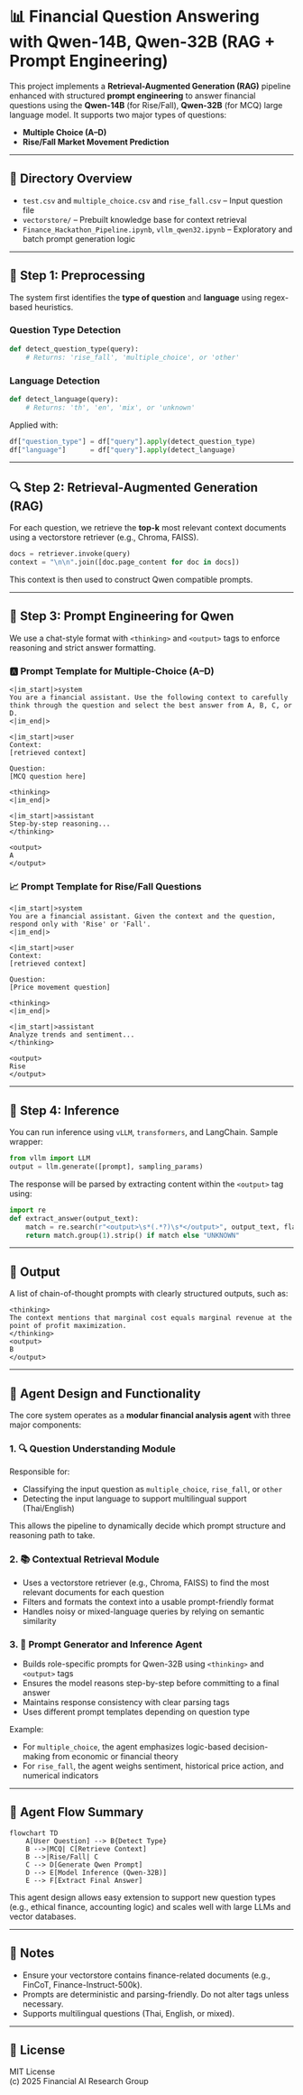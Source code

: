 # 📊 Financial Question Answering with Qwen-14B, Qwen-32B (RAG + Prompt Engineering)

This project implements a **Retrieval-Augmented Generation (RAG)** pipeline enhanced with structured **prompt engineering** to answer financial questions using the **Qwen-14B** (for Rise/Fall), **Qwen-32B** (for MCQ) large language model. It supports two major types of questions:
- **Multiple Choice (A–D)**
- **Rise/Fall Market Movement Prediction**

---

## 📁 Directory Overview

- `test.csv` and `multiple_choice.csv` and `rise_fall.csv` – Input question file
- `vectorstore/` – Prebuilt knowledge base for context retrieval
- `Finance_Hackathon_Pipeline.ipynb`, `vllm_qwen32.ipynb` – Exploratory and batch prompt generation logic

---

## 🧹 Step 1: Preprocessing

The system first identifies the **type of question** and **language** using regex-based heuristics.

### Question Type Detection

```python
def detect_question_type(query):
    # Returns: 'rise_fall', 'multiple_choice', or 'other'
```

### Language Detection

```python
def detect_language(query):
    # Returns: 'th', 'en', 'mix', or 'unknown'
```

Applied with:
```python
df["question_type"] = df["query"].apply(detect_question_type)
df["language"]      = df["query"].apply(detect_language)
```

---

## 🔍 Step 2: Retrieval-Augmented Generation (RAG)

For each question, we retrieve the **top-k** most relevant context documents using a vectorstore retriever (e.g., Chroma, FAISS).

```python
docs = retriever.invoke(query)
context = "\n\n".join([doc.page_content for doc in docs])
```

This context is then used to construct Qwen compatible prompts.

---

## 🧠 Step 3: Prompt Engineering for Qwen

We use a chat-style format with `<thinking>` and `<output>` tags to enforce reasoning and strict answer formatting.

### 🅰️ Prompt Template for Multiple-Choice (A–D)

```text
<|im_start|>system
You are a financial assistant. Use the following context to carefully think through the question and select the best answer from A, B, C, or D.
<|im_end|>

<|im_start|>user
Context:
[retrieved context]

Question:
[MCQ question here]

<thinking>
<|im_end|>

<|im_start|>assistant
Step-by-step reasoning...
</thinking>

<output>
A
</output>
```

### 📈 Prompt Template for Rise/Fall Questions

```text
<|im_start|>system
You are a financial assistant. Given the context and the question, respond only with 'Rise' or 'Fall'.
<|im_end|>

<|im_start|>user
Context:
[retrieved context]

Question:
[Price movement question]

<thinking>
<|im_end|>

<|im_start|>assistant
Analyze trends and sentiment...
</thinking>

<output>
Rise
</output>
```

---

## 🧪 Step 4: Inference

You can run inference using `vLLM`, `transformers`, and LangChain. Sample wrapper:

```python
from vllm import LLM
output = llm.generate([prompt], sampling_params)
```

The response will be parsed by extracting content within the `<output>` tag using:

```python
import re
def extract_answer(output_text):
    match = re.search(r"<output>\s*(.*?)\s*</output>", output_text, flags=re.DOTALL)
    return match.group(1).strip() if match else "UNKNOWN"
```

---

## 📄 Output

A list of chain-of-thought prompts with clearly structured outputs, such as:

```text
<thinking>
The context mentions that marginal cost equals marginal revenue at the point of profit maximization.
</thinking>
<output>
B
</output>
```

---

## 🧠 Agent Design and Functionality

The core system operates as a **modular financial analysis agent** with three major components:

### 1. 🔍 Question Understanding Module
Responsible for:
- Classifying the input question as `multiple_choice`, `rise_fall`, or `other`
- Detecting the input language to support multilingual support (Thai/English)

This allows the pipeline to dynamically decide which prompt structure and reasoning path to take.

### 2. 📚 Contextual Retrieval Module
- Uses a vectorstore retriever (e.g., Chroma, FAISS) to find the most relevant documents for each question
- Filters and formats the context into a usable prompt-friendly format
- Handles noisy or mixed-language queries by relying on semantic similarity

### 3. 🤖 Prompt Generator and Inference Agent
- Builds role-specific prompts for Qwen-32B using `<thinking>` and `<output>` tags
- Ensures the model reasons step-by-step before committing to a final answer
- Maintains response consistency with clear parsing tags
- Uses different prompt templates depending on question type

Example:
- For `multiple_choice`, the agent emphasizes logic-based decision-making from economic or financial theory
- For `rise_fall`, the agent weighs sentiment, historical price action, and numerical indicators

---

## 🔄 Agent Flow Summary

```mermaid
flowchart TD
    A[User Question] --> B{Detect Type}
    B -->|MCQ| C[Retrieve Context]
    B -->|Rise/Fall| C
    C --> D[Generate Qwen Prompt]
    D --> E[Model Inference (Qwen-32B)]
    E --> F[Extract Final Answer]
```

This agent design allows easy extension to support new question types (e.g., ethical finance, accounting logic) and scales well with large LLMs and vector databases.

---

## 📌 Notes

- Ensure your vectorstore contains finance-related documents (e.g., FinCoT, Finance-Instruct-500k).
- Prompts are deterministic and parsing-friendly. Do not alter tags unless necessary.
- Supports multilingual questions (Thai, English, or mixed).

---

## 📄 License

MIT License  
(c) 2025 Financial AI Research Group
